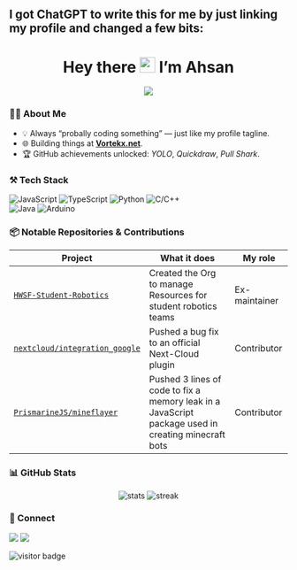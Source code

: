 ## I got ChatGPT to write this for me by just linking my profile and changed a few bits:

<h1 align="center">Hey there <img src="https://em-content.zobj.net/source/microsoft-teams/337/waving-hand_1f44b.png" width="28"/> I’m Ahsan</h1>
<p align="center">
  <img src="https://readme-typing-svg.demolab.com?duration=3200&center=true&vCenter=true&lines=Full-stack+dev;Open-source+contributor;Robotics+alumnus;Forever+learning..." />
</p>


### 🧑‍💻 About Me
- 💡 Always “probally coding something” — just like my profile tagline.  
- 🌐 Building things at **[Vortekx.net](https://vortekx.net)**.  
- 🏆 GitHub achievements unlocked: *YOLO*, *Quickdraw*, *Pull Shark*.  

### ⚒️ Tech Stack
![JavaScript](https://img.shields.io/badge/-JavaScript-000?style=flat&logo=javascript)
![TypeScript](https://img.shields.io/badge/-TypeScript-000?style=flat&logo=typescript)
![Python](https://img.shields.io/badge/-Python-000?style=flat&logo=python)
![C/C++](https://img.shields.io/badge/-C-000?style=flat&logo=c)  
![Java](https://img.shields.io/badge/-Java-000?style=flat&logo=java)
![Arduino](https://img.shields.io/badge/-Arduino-000?style=flat&logo=arduino)

### 📦 Notable Repositories & Contributions
| Project | What it does | My role |
|---------|--------------|---------|
| [`HWSF-Student-Robotics`](https://github.com/HWSF-Student-Robotics) | Created the Org to manage Resources for student robotics teams | Ex-maintainer |
| [`nextcloud/integration_google`](https://github.com/nextcloud/integration_google) | Pushed a bug fix to an official Next-Cloud plugin | Contributor |
| [`PrismarineJS/mineflayer`](https://github.com/PrismarineJS/mineflayer) | Pushed 3 lines of code to fix a memory leak in a JavaScript package used in creating minecraft bots | Contributor |

### 📊 GitHub Stats
<p align="center">
  <img src="https://github-readme-stats-ahsan-is-epics-projects.vercel.app/api?username=AhsanIsEpic&include_all_commits=true&show_icons=true&rank_icon=percentile" alt="stats" />
  <img src="https://github-readme-streak-stats.herokuapp.com/?user=AhsanIsEpic" alt="streak" />
</p>

### 🤝 Connect
<a href="https://vortekx.net"><img src="https://img.shields.io/badge/Website-vortekx.net-blue?style=flat&logo=html5"></a>
<a href="mailto:contact@vortekx.net"><img src="https://img.shields.io/badge/Email-contact@vortekx.net-informational?style=flat&logo=gmail"></a>

<!-- Feel free to drop a ⭐ on any repo you like! -->

![visitor badge](https://visitor-badge.imlete.cn/?id=AhsanIsEpic.readme)
